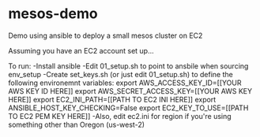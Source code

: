 # mesos-demo
Demo using ansible to deploy a small mesos cluster on EC2

Assuming you have an EC2 account set up...

To run:
    -Install ansible
    -Edit 01_setup.sh to point to ansbile when sourcing env_setup
    -Create set_keys.sh (or just edit 01_setup.sh) to define the following environemnt variables:
    export AWS_ACCESS_KEY_ID=[[YOUR AWS KEY ID HERE]]
    export AWS_SECRET_ACCESS_KEY=[[YOUR AWS KEY HERE]]
    export EC2_INI_PATH=[[PATH TO EC2 INI HERE]]
    export ANSIBLE_HOST_KEY_CHECKING=False
    export EC2_KEY_TO_USE=[[PATH TO EC2 PEM KEY HERE]]
    -Also, edit ec2.ini for region if you're using something other than Oregon (us-west-2)

